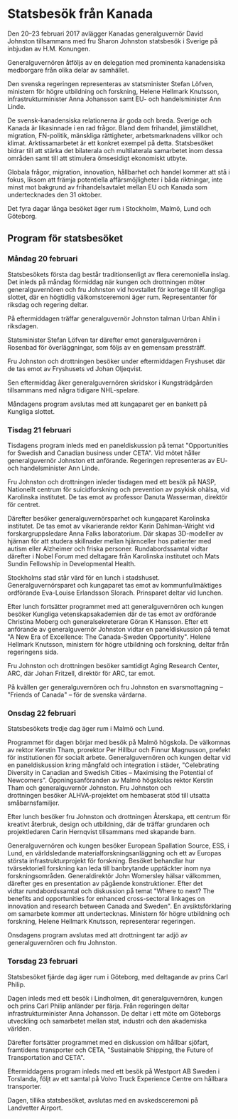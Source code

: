 # Statsbesök från Kanada

Den 20–23 februari 2017 avlägger Kanadas generalguvernör David Johnston tillsammans med fru Sharon Johnston statsbesök i Sverige på inbjudan av H.M. Konungen.

Generalguvernören åtföljs av en delegation med prominenta kanadensiska medborgare från olika delar av samhället.

Den svenska regeringen representeras av statsminister Stefan Löfven, ministern för högre utbildning och forskning, Helene Hellmark Knutsson, infrastrukturminister Anna Johansson samt EU- och handelsminister Ann Linde.

De svensk-kanadensiska relationerna är goda och breda. Sverige och Kanada är likasinnade i en rad frågor. Bland dem frihandel, jämställdhet, migration, FN-politik, mänskliga rättigheter, arbetsmarknadens villkor och klimat. Arktissamarbetet är ett konkret exempel på detta. Statsbesöket bidrar till att stärka det bilaterala och multilaterala samarbetet inom dessa områden samt till att stimulera ömsesidigt ekonomiskt utbyte.

Globala frågor, migration, innovation, hållbarhet och handel kommer att stå i fokus, liksom att främja potentiella affärsmöjligheter i båda riktningar, inte minst mot bakgrund av frihandelsavtalet mellan EU och Kanada som undertecknades den 31 oktober.

Det fyra dagar långa besöket äger rum i Stockholm, Malmö, Lund och Göteborg.

## Program för statsbesöket

### Måndag 20 februari

Statsbesökets första dag består traditionsenligt av flera ceremoniella inslag. Det inleds på måndag förmiddag när kungen och drottningen möter generalguvernören och fru Johnston vid hovstallet för kortege till Kungliga slottet, där en högtidlig välkomstceremoni äger rum. Representanter för riksdag och regering deltar.

På eftermiddagen träffar generalguvernör Johnston talman Urban Ahlin i riksdagen.

Statsminister Stefan Löfven tar därefter emot generalguvernören i Rosenbad för överläggningar, som följs av en gemensam pressträff.

Fru Johnston och drottningen besöker under eftermiddagen Fryshuset där de tas emot av Fryshusets vd Johan Oljeqvist.

Sen eftermiddag åker generalguvernören skridskor i Kungsträdgården tillsammans med några tidigare NHL-spelare.

Måndagens program avslutas med att kungaparet ger en bankett på Kungliga slottet.

### Tisdag 21 februari

Tisdagens program inleds med en paneldiskussion på temat "Opportunities for Swedish and Canadian business under CETA". Vid mötet håller generalguvernör Johnston ett anförande. Regeringen representeras av EU- och handelsminister Ann Linde.

Fru Johnston och drottningen inleder tisdagen med ett besök på NASP, Nationellt centrum för suicidforskning och prevention av psykisk ohälsa, vid Karolinska institutet. De tas emot av professor Danuta Wasserman, direktör för centret.

Därefter besöker generalguvernörsparhet och kungaparet Karolinska institutet. De tas emot av vikarierande rektor Karin Dahlman-Wright vid forskargruppsledare Anna Falks laboratorium. Där skapas 3D-modeller av hjärnan för att studera skillnader mellan hjärnceller hos patienter med autism eller Alzheimer och friska personer. Rundabordssamtal vidtar därefter i Nobel Forum med deltagare från Karolinska institutet och Mats Sundin Fellowship in Developmental Health.

Stockholms stad står värd för en lunch i stadshuset. Generalguvernörsparet och kungaparet tas emot av kommunfullmäktiges ordförande Eva-Louise Erlandsson Slorach. Prinsparet deltar vid lunchen.

Efter lunch fortsätter programmet med att generalguvernören och kungen besöker Kungliga vetenskapsakademien där de tas emot av ordförande Christina Moberg och generalsekreterare Göran K Hansson. Efter ett anförande av generalguvernör Johnston vidtar en paneldiskussion på temat "A New Era of Excellence: The Canada-Sweden Opportunity". Helene Hellmark Knutsson, ministern för högre utbildning och forskning, deltar från regeringens sida.

Fru Johnston och drottningen besöker samtidigt Aging Research Center, ARC, där Johan Fritzell, direktör för ARC, tar emot.

På kvällen ger generalguvernören och fru Johnston en svarsmottagning – "Friends of Canada" – för de svenska värdarna.

### Onsdag 22 februari

Statsbesökets tredje dag äger rum i Malmö och Lund.

Programmet för dagen börjar med besök på Malmö högskola. De välkomnas av rektor Kerstin Tham, prorektor Per Hillbur och Finnur Magnusson, prefekt för institutionen för socialt arbete. Generalguvernören och kungen deltar vid en paneldiskussion kring mångfald och integration i städer, "Celebrating Diversity in Canadian and Swedish Cities – Maximising the Potential of Newcomers". Öppningsanföranden av Malmö högskolas rektor Kerstin Tham och generalguvernör Johnston. Fru Johnston och drottningen besöker ALHVA-projektet om hembaserat stöd till utsatta småbarnsfamiljer.

Efter lunch besöker fru Johnston och drottningen Återskapa, ett centrum för kreativt återbruk, design och utbildning, där de träffar grundaren och projektledaren Carin Hernqvist tillsammans med skapande barn.

Generalguvernören och kungen besöker European Spallation Source, ESS, i Lund, en världsledande materialforskningsanläggning och ett av Europas största infrastrukturprojekt för forskning. Besöket behandlar hur tvärsektoriell forskning kan leda till banbrytande upptäckter inom nya forskningsområden. Generaldirektör John Womersley hälsar välkommen, därefter ges en presentation av pågående konstruktioner. Efter det vidtar rundabordssamtal och diskussion på temat "Where to next? The benefits and opportunities for enhanced cross-sectoral linkages on innovation and research between Canada and Sweden". En avsiktsförklaring om samarbete kommer att undertecknas. Ministern för högre utbildning och forskning, Helene Hellmark Knutsson, representerar regeringen.

Onsdagens program avslutas med att drottningent tar adjö av generalguvernören och fru Johnston.

### Torsdag 23 februari

Statsbesöket fjärde dag äger rum i Göteborg, med deltagande av prins Carl Philip.

Dagen inleds med ett besök i Lindholmen, dit generalguvernören, kungen och prins Carl Philip anländer per färja. Från regeringen deltar infrastrukturminister Anna Johansson. De deltar i ett möte om Göteborgs utveckling och samarbetet mellan stat, industri och den akademiska världen.

Därefter fortsätter programmet med en diskussion om hållbar sjöfart, framtidens transporter och CETA, "Sustainable Shipping, the Future of Transportation and CETA".

Eftermiddagens program inleds med ett besök på Westport AB Sweden i Torslanda, följt av ett samtal på Volvo Truck Experience Centre om hållbara transporter.

Dagen, tillika statsbesöket, avslutas med en avskedsceremoni på Landvetter Airport.
